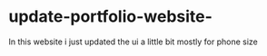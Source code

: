 # update-portfolio-website-
In this website i just updated the ui a little bit mostly  for phone size 
